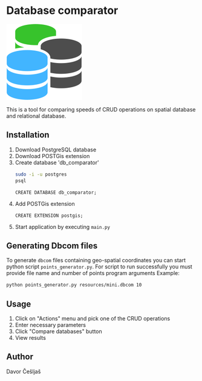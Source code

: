 # Database comparator
![Image here](database_comparator.png)

This is a tool for comparing speeds of CRUD operations on spatial database and relational
database.

## Installation
1. Download PostgreSQL database
2. Download POSTGis extension
3. Create database 'db_comparator'
    ```bash
    sudo -i -u postgres
    psql
    ```
    ```postgresql
    CREATE DATABASE db_comparator; 
    ```
4. Add POSTGis extension
    ```postgresql
    CREATE EXTENSION postgis;
    ```
6. Start application by executing `main.py`

## Generating Dbcom files
To generate `dbcom` files containing geo-spatial coordinates you can start python script `points_generator.py`.
For script to run successfully you must provide file name and number of points program arguments
Example:
```bash
python points_generator.py resources/mini.dbcom 10
```

## Usage
1. Click on "Actions" menu and pick one of the CRUD operations
2. Enter necessary parameters
3. Click "Compare databases" button
4. View results

## Author
Davor Češljaš
